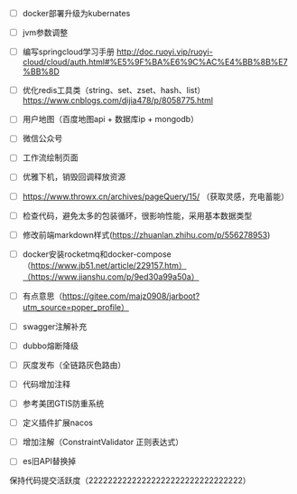 - [ ] docker部署升级为kubernates
- [ ] jvm参数调整
- [ ] 编写springcloud学习手册 http://doc.ruoyi.vip/ruoyi-cloud/cloud/auth.html#%E5%9F%BA%E6%9C%AC%E4%BB%8B%E7%BB%8D
- [ ] 优化redis工具类（string、set、zset、hash、list） https://www.cnblogs.com/dijia478/p/8058775.html
- [ ] 用户地图（百度地图api + 数据库ip + mongodb）
- [ ] 微信公众号
- [ ] 工作流绘制页面
- [ ] 优雅下机，销毁回调释放资源
- [ ] https://www.throwx.cn/archives/pageQuery/15/ （获取灵感，充电蓄能）
- [ ] 检查代码，避免太多的包装循环，很影响性能，采用基本数据类型
- [ ] 修改前端markdown样式(https://zhuanlan.zhihu.com/p/556278953)
- [ ] docker安装rocketmq和docker-compose（https://www.jb51.net/article/229157.htm）（https://www.jianshu.com/p/9ed30a99a50a）
- [ ] 有点意思（https://gitee.com/majz0908/jarboot?utm_source=poper_profile）
- [ ] swagger注解补充
- [ ] dubbo熔断降级
- [ ] 灰度发布（全链路灰色路由）
- [ ] 代码增加注释
- [ ] 参考美团GTIS防重系统
- [ ] 定义插件扩展nacos
- [ ] 增加注解（ConstraintValidator 正则表达式）
- [ ] es旧API替换掉


保持代码提交活跃度（22222222222222222222222222222222）